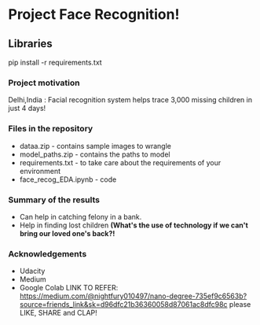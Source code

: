 # Project Face Recognition!
## Libraries 
pip install -r requirements.txt  
### Project motivation  
Delhi,India : Facial recognition system helps trace 3,000 missing children in just 4 days!  
### Files in the repository
 - dataa.zip - contains sample images  to wrangle  
 - model_paths.zip - contains the paths to model  
 - requirements.txt - to take care about the requirements of your environment
 - face_recog_EDA.ipynb - code  
### Summary of the results
 - Can help in catching  felony in a bank.
 -  Help in finding lost children **(What's the use of technology if we can't bring our loved one's back?!**
### Acknowledgements 
 - Udacity
 - Medium
 - Google Colab
LINK TO REFER: 
https://medium.com/@nightfury010497/nano-degree-735ef9c6563b?source=friends_link&sk=d96dfc21b36360058d87061ac8dfc98c
please LIKE, SHARE and CLAP!

